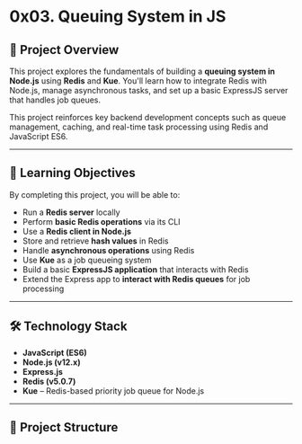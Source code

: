 # 0x03. Queuing System in JS

## 🚀 Project Overview

This project explores the fundamentals of building a **queuing system in Node.js** using **Redis** and **Kue**. You'll learn how to integrate Redis with Node.js, manage asynchronous tasks, and set up a basic ExpressJS server that handles job queues.

This project reinforces key backend development concepts such as queue management, caching, and real-time task processing using Redis and JavaScript ES6.

---

## 🧠 Learning Objectives

By completing this project, you will be able to:

- Run a **Redis server** locally
- Perform **basic Redis operations** via its CLI
- Use a **Redis client in Node.js**
- Store and retrieve **hash values** in Redis
- Handle **asynchronous operations** using Redis
- Use **Kue** as a job queueing system
- Build a basic **ExpressJS application** that interacts with Redis
- Extend the Express app to **interact with Redis queues** for job processing

---

## 🛠️ Technology Stack

- **JavaScript (ES6)**
- **Node.js (v12.x)**
- **Express.js**
- **Redis (v5.0.7)**
- **Kue** – Redis-based priority job queue for Node.js

---

## 📁 Project Structure


